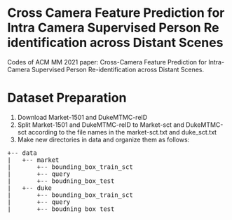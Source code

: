 # Cross Camera Feature Prediction for Intra Camera Supervised Person Re identification across Distant Scenes
Codes of ACM MM 2021 paper: Cross-Camera Feature Prediction for Intra-Camera Supervised Person Re-identification across Distant Scenes. 



# Dataset Preparation

1. Download Market-1501 and DukeMTMC-reID
2. Split Market-1501 and DukeMTMC-reID to Market-sct and DukeMTMC-sct according to the file names in the market-sct.txt and duke_sct.txt
3. Make new directories in data and organize them as follows:
<pre>
+-- data
|   +-- market
|       +-- bounding_box_train_sct
|       +-- query
|       +-- boudning_box_test
|   +-- duke
|       +-- bounding_box_train_sct
|       +-- query
|       +-- boudning_box_test
</pre>
